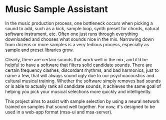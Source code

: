 # Music Sample Assistant

In the music production process, one bottleneck occurs when picking a sound to add, such as a kick, sample loop, synth preset for chords, natural software instrument, etc. Often one just runs through everything downloaded and chooses what sounds nice in the mix. Narrowing down from dozens or more samples is a very tedious process, especially as sample and preset libraries grow. 

Clearly, there are certain sounds that work well in the mix, and it’d be helpful to have a software that filters solid candidate sounds. There are certain frequency clashes, discordant rhythms, and bad harmonics, just to name a few, that will always sound ugly due to our psychoacoustics and cultural musical training. Whether the software simply removes bad sounds or is able to actually rank all candidate sounds, it achieves the same goal of helping you pick your musical selections more quickly and intelligently.

This project aims to assist with sample selection by using a neural network trained on samples that sound well together. For now, it's designed to be used in a web-app format (msa-ui and msa-server).